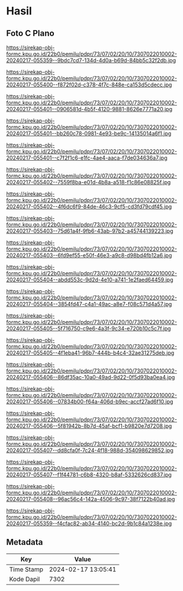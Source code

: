 # Hasil

## Foto C Plano

https://sirekap-obj-formc.kpu.go.id/22b0/pemilu/pdpr/73/07/02/20/10/7307022010002-20240217-055359--9bdc7cd7-134d-4d0a-b69d-84bb5c32f2db.jpg

https://sirekap-obj-formc.kpu.go.id/22b0/pemilu/pdpr/73/07/02/20/10/7307022010002-20240217-055400--f872f02d-c378-4f7c-848e-ca153d5cdecc.jpg

https://sirekap-obj-formc.kpu.go.id/22b0/pemilu/pdpr/73/07/02/20/10/7307022010002-20240217-055401--0906581d-4b5f-4120-9881-8626e7771a20.jpg

https://sirekap-obj-formc.kpu.go.id/22b0/pemilu/pdpr/73/07/02/20/10/7307022010002-20240217-055401--bb260c78-0981-4e93-be9c-14135014a6f1.jpg

https://sirekap-obj-formc.kpu.go.id/22b0/pemilu/pdpr/73/07/02/20/10/7307022010002-20240217-055401--c7f2f1c6-e1fc-4ae4-aaca-f7de034636a7.jpg

https://sirekap-obj-formc.kpu.go.id/22b0/pemilu/pdpr/73/07/02/20/10/7307022010002-20240217-055402--7559f8ba-e01d-4b8a-a518-f1c86e08825f.jpg

https://sirekap-obj-formc.kpu.go.id/22b0/pemilu/pdpr/73/07/02/20/10/7307022010002-20240217-055402--4f6dc6f9-84de-46c3-9cf5-cd3fd79cdf45.jpg

https://sirekap-obj-formc.kpu.go.id/22b0/pemilu/pdpr/73/07/02/20/10/7307022010002-20240217-055403--75d61a4f-9fb6-43ab-97b2-a45744139223.jpg

https://sirekap-obj-formc.kpu.go.id/22b0/pemilu/pdpr/73/07/02/20/10/7307022010002-20240217-055403--6fd9ef55-e50f-46e3-a9c8-d98bd4fb12a6.jpg

https://sirekap-obj-formc.kpu.go.id/22b0/pemilu/pdpr/73/07/02/20/10/7307022010002-20240217-055404--abdd553c-9d2d-4e10-a741-1e2faed64459.jpg

https://sirekap-obj-formc.kpu.go.id/22b0/pemilu/pdpr/73/07/02/20/10/7307022010002-20240217-055404--3854fd47-c4a1-49ac-a8e7-f08c571d4a57.jpg

https://sirekap-obj-formc.kpu.go.id/22b0/pemilu/pdpr/73/07/02/20/10/7307022010002-20240217-055405--5f716750-c9e6-4a3f-9c34-e720b10c5c7f.jpg

https://sirekap-obj-formc.kpu.go.id/22b0/pemilu/pdpr/73/07/02/20/10/7307022010002-20240217-055405--4f1eba41-96b7-444b-b4c4-32ae31275deb.jpg

https://sirekap-obj-formc.kpu.go.id/22b0/pemilu/pdpr/73/07/02/20/10/7307022010002-20240217-055406--86df35ac-10a0-49ad-9d22-0f5d93ba0ea4.jpg

https://sirekap-obj-formc.kpu.go.id/22b0/pemilu/pdpr/73/07/02/20/10/7307022010002-20240217-055406--07834b00-f64a-406d-b9ec-accf27ad6f10.jpg

https://sirekap-obj-formc.kpu.go.id/22b0/pemilu/pdpr/73/07/02/20/10/7307022010002-20240217-055406--5f81942b-8b7d-45af-bcf1-b9820e7d7208.jpg

https://sirekap-obj-formc.kpu.go.id/22b0/pemilu/pdpr/73/07/02/20/10/7307022010002-20240217-055407--dd8cfa0f-7c24-4f18-988d-354098629852.jpg

https://sirekap-obj-formc.kpu.go.id/22b0/pemilu/pdpr/73/07/02/20/10/7307022010002-20240217-055407--f1f44781-c6b8-4320-b8af-5332626cd837.jpg

https://sirekap-obj-formc.kpu.go.id/22b0/pemilu/pdpr/73/07/02/20/10/7307022010002-20240217-055408--96ac56c4-142a-4506-9c97-38f7122b40ad.jpg

https://sirekap-obj-formc.kpu.go.id/22b0/pemilu/pdpr/73/07/02/20/10/7307022010002-20240217-055359--f4cfac82-ab34-4140-bc2d-9b1c84a1238e.jpg


## Metadata

| Key        | Value               |
| ---------- | ------------------- |
| Time Stamp | 2024-02-17 13:05:41 |
| Kode Dapil | 7302                |



